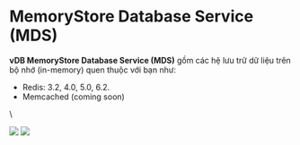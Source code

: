 # MemoryStore Database Service (MDS)

**vDB MemoryStore Database Service (MDS)** gồm các hệ lưu trữ dữ liệu trên bộ nhớ (in-memory) quen thuộc với bạn như:

* Redis: 3.2, 4.0, 5.0, 6.2.
* Memcached (coming soon)

\


![](https://docs.vngcloud.vn/download/thumbnails/13010692/redis-icon-logo.png?version=1\&modificationDate=1582217777000\&api=v2)   ![](https://docs.vngcloud.vn/download/thumbnails/13010692/de041504-0ddb-43f6-b89e-fe04403cca8d-memcached.png?version=1\&modificationDate=1582217850000\&api=v2)
